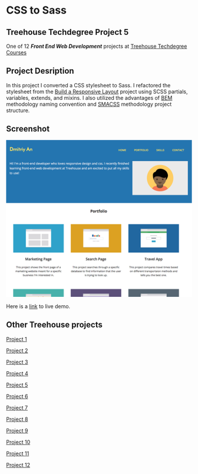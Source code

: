 # CSS to Sass
## Treehouse Techdegree Project 5
One of 12 **_Front End Web Development_** projects at [Treehouse Techdegree Courses](https://teamtreehouse.com/techdegree/front-end-web-development)

## Project Desription
In this project I converted a CSS stylesheet to Sass.
I refactored the stylesheet from the [Build a Responsive Layout](https://github.com/dmitriyaa/techdegree-project-2) project using SCSS partials, variables, extends, and mixins.
I also utilized the advantages of [BEM](https://en.bem.info/methodology/) methodology naming convention and [SMACSS](https://smacss.com) methodology project structure.

## Screenshot
![creenshot of the website](https://raw.githubusercontent.com/dmitriyaa/storage/master/screenshot--techdegree-project-5.png)

Here is a [link](https://dmitriyaa.github.io/techdegree-project-5) to live demo.

## Other Treehouse projects
[Project 1](https://github.com/dmitriyaa/techdegree-project-1)

[Project 2](https://github.com/dmitriyaa/techdegree-project-2)

[Project 3](https://github.com/dmitriyaa/techdegree-project-3)

[Project 4](https://github.com/dmitriyaa/techdegree-project-4)

[Project 5](https://github.com/dmitriyaa/techdegree-project-5)

[Project 6](https://github.com/dmitriyaa/techdegree-project-6)

[Project 7](https://github.com/dmitriyaa/techdegree-project-7)

[Project 8](https://github.com/dmitriyaa/techdegree-project-8)

[Project 9](https://github.com/dmitriyaa/techdegree-project-9)

[Project 10](https://github.com/dmitriyaa/techdegree-project-10)

[Project 11](https://github.com/dmitriyaa/techdegree-project-11)

[Project 12](https://github.com/dmitriyaa/techdegree-project-12)
